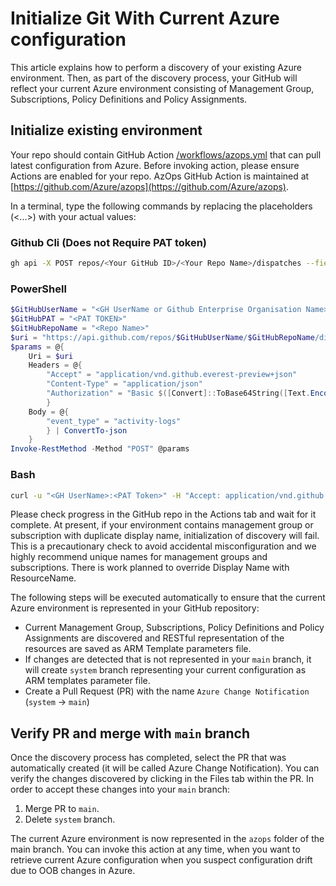 # Initialize Git With Current Azure configuration

This article explains how to perform a discovery of your existing Azure environment. Then, as part of the discovery process, your GitHub will reflect your current Azure environment consisting of Management Group, Subscriptions, Policy Definitions and Policy Assignments.


## Initialize existing environment

Your repo should contain GitHub Action [/workflows/azops.yml](../../.github/workflows/azops.yml) that can pull latest configuration from Azure. Before invoking action, please ensure Actions are enabled for your repo. AzOps GitHub Action is maintained at [https://github.com/Azure/azops](https://github.com/Azure/azops).

In a terminal, type the following commands by replacing the placeholders (<...>) with your actual values:

### Github Cli (Does not Require PAT token)

```bash
gh api -X POST repos/<Your GitHub ID>/<Your Repo Name>/dispatches --field event_type=activity-logs
````

### PowerShell

```powershell
$GitHubUserName = "<GH UserName or Github Enterprise Organisation Name>"
$GitHubPAT = "<PAT TOKEN>"
$GitHubRepoName = "<Repo Name>"
$uri = "https://api.github.com/repos/$GitHubUserName/$GitHubRepoName/dispatches"
$params = @{
    Uri = $uri
    Headers = @{
        "Accept" = "application/vnd.github.everest-preview+json"
        "Content-Type" = "application/json"
        "Authorization" = "Basic $([Convert]::ToBase64String([Text.Encoding]::ASCII.GetBytes(("{0}:{1}" -f $GitHubUserName,$GitHubPAT))))"
        }
    Body = @{
        "event_type" = "activity-logs"
        } | ConvertTo-json
    }
Invoke-RestMethod -Method "POST" @params
```

### Bash

```bash
curl -u "<GH UserName>:<PAT Token>" -H "Accept: application/vnd.github.everest-preview+json"  -H "Content-Type: application/json" https://api.github.com/repos/<Your GitHub ID>/<Your Repo Name>/dispatches --data '{"event_type": "activity-logs"}'
```

Please check progress in the GitHub repo in the Actions tab and wait for it complete. At present, if your environment contains management group or subscription with duplicate display name, initialization of discovery will fail. This is a precautionary check to avoid accidental misconfiguration and we highly recommend unique names for management groups and subscriptions. There is work planned to override Display Name with ResourceName.

The following steps will be executed automatically to ensure that the current Azure environment is represented in your GitHub repository:

* Current Management Group, Subscriptions, Policy Definitions and Policy Assignments are discovered and RESTful representation of the resources are  saved as ARM Template parameters file.
* If changes are detected that is not represented in your `main` branch, it will create `system` branch representing your current configuration as ARM templates parameter file.
* Create a Pull Request (PR) with the name `Azure Change Notification` (`system`  -> `main`)

## Verify PR and merge with `main` branch

Once the discovery process has completed, select the PR that was automatically created (it will be called Azure Change Notification). You can verify the changes discovered by clicking in the Files tab within the PR. In order to accept these changes into your `main` branch:

1. Merge PR to `main`.
2. Delete `system` branch.

The current Azure environment is now represented in the `azops` folder of the main branch. You can invoke this action at any time, when you want to retrieve current Azure configuration when you suspect configuration drift due to OOB changes in Azure.
